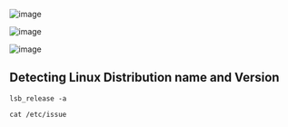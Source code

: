 ![image](https://user-images.githubusercontent.com/47218880/73407860-07309580-42c0-11ea-9cc6-bb08e1f746f4.png)

![image](https://user-images.githubusercontent.com/47218880/73407913-27f8eb00-42c0-11ea-8644-2b405d8afedb.png)

![image](https://user-images.githubusercontent.com/47218880/73407951-41019c00-42c0-11ea-9b37-cfcb61434f1f.png)

## Detecting Linux Distribution name and Version
```
lsb_release -a 

cat /etc/issue
```

